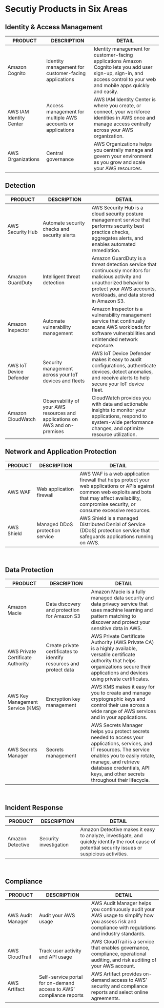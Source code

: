 # Secutiy Products in Six Areas
## Identity & Access Management
| PRODUCT |	DESCRIPTION | DETAIL |
| ------- | ----------- | ------ |
| Amazon Cognito | Identity management for customer-facing applications | Identity management for customer-facing applications	Amazon Cognito lets you add user sign-up, sign-in, and access control to your web and mobile apps quickly and easily. |
| AWS IAM Identity Center | Access management for multiple AWS accounts or applications | AWS IAM Identity Center is where you create, or connect, your workforce identities in AWS once and manage access centrally across your AWS organization. |
| AWS Organizations | Central governance | AWS Organizations helps you centrally manage and govern your environment as you grow and scale your AWS resources. |

## Detection
| PRODUCT |	DESCRIPTION | DETAIL |
| ------- | ----------- | ------ |
| AWS Security Hub | Automate security checks and security alerts | AWS Security Hub is a cloud security posture management service that performs security best practice checks, aggregates alerts, and enables automated remediation. |
| Amazon GuardDuty | Intelligent threat detection | Amazon GuardDuty is a threat detection service that continuously monitors for malicious activity and unauthorized behavior to protect your AWS accounts, workloads, and data stored in Amazon S3. |
| Amazon Inspector | Automate vulnerability management | Amazon Inspector is a vulnerability management service that continually scans AWS workloads for software vulnerabilities and unintended network exposure. |
| AWS IoT Device Defender | Security management across your IoT devices and fleets | AWS IoT Device Defender makes it easy to audit configurations, authenticate devices, detect anomalies, and receive alerts to help secure your IoT device fleet. |
| Amazon CloudWatch | Observability of your AWS resources and applications on AWS and on-premises |	CloudWatch provides you with data and actionable insights to monitor your applications, respond to system-wide performance changes, and optimize resource utilization. |

## Network and Application Protection
| PRODUCT |	DESCRIPTION | DETAIL |
| ------- | ----------- | ------ |
| AWS WAF | Web application firewall | AWS WAF is a web application firewall that helps protect your web applications or APIs against common web exploits and bots that may affect availability, compromise security, or consume excessive resources.
| AWS Shield | Managed DDoS protection service | AWS Shield is a managed Distributed Denial of Service (DDoS) protection service that safeguards applications running on AWS. |	ALWAYS FREE for AWS Shield Standard
 
## Data Protection
| PRODUCT |	DESCRIPTION | DETAIL |
| ------- | ----------- | ------ |
| Amazon Macie | Data discovery and protection for Amazon S3 | Amazon Macie is a fully managed data security and data privacy service that uses machine learning and pattern matching to discover and protect your sensitive data in AWS. |
| AWS Private Certificate Authority | Create private certificates to identify resources and protect data | AWS Private Certificate Authority (AWS Private CA) is a highly available, versatile certificate authority that helps organizations secure their applications and devices using private certificates.
| AWS Key Management Service (KMS) | Encryption key management | AWS KMS makes it easy for you to create and manage cryptographic keys and control their use across a wide range of AWS services and in your applications. |
| AWS Secrets Manager | Secrets management | AWS Secrets Manager helps you protect secrets needed to access your applications, services, and IT resources. The service enables you to easily rotate, manage, and retrieve database credentials, API keys, and other secrets throughout their lifecycle.
 
## Incident Response
| PRODUCT |	DESCRIPTION | DETAIL |
| ------- | ----------- | ------ |
| Amazon Detective | Security investigation | Amazon Detective makes it easy to analyze, investigate, and quickly identify the root cause of potential security issues or suspicious activities. |
 
## Compliance
| PRODUCT |	DESCRIPTION | DETAIL |
| ------- | ----------- | ------ |
| AWS Audit Manager | Audit your AWS usage | AWS Audit Manager helps you continuously audit your AWS usage to simplify how you assess risk and compliance with regulations and industry standards. |
| AWS CloudTrail | Track user activity and API usage | AWS CloudTrail is a service that enables governance, compliance, operational auditing, and risk auditing of your AWS account. |
| AWS Artifact | Self-service portal for on-demand access to AWS’ compliance reports | AWS Artifact provides on-demand access to AWS’ security and compliance reports and select online agreements. |
 